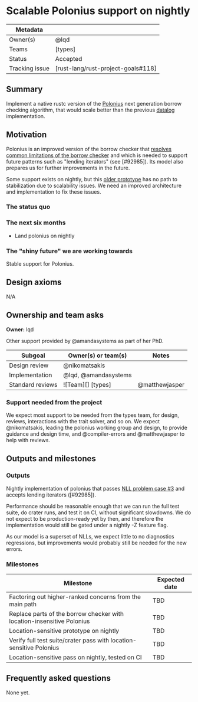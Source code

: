 # Scalable Polonius support on nightly

| Metadata       |                                    |
| ---            | ---                                |
| Owner(s)       | @lqd                               |
| Teams          | [types]                            |
| Status         | Accepted                           |
| Tracking issue | [rust-lang/rust-project-goals#118] |


## Summary

Implement a native rustc version of the [Polonius][pc3] next generation borrow checking algorithm, that would scale better than the previous [datalog] implementation.

[datalog]: https://github.com/rust-lang/polonius

## Motivation

Polonius is an improved version of the borrow checker that [resolves common limitations of the borrow checker][pc3] and which is needed to support future patterns such as "lending iterators" (see [#92985]). Its model also prepares us for further improvements in the future.

Some support exists on nightly, but this [older prototype][datalog] has no path to stabilization due to scalability issues. We need an improved architecture and implementation to fix these issues.

[pc3]: https://blog.rust-lang.org/inside-rust/2023/10/06/polonius-update.html#background-on-polonius

### The status quo

### The next six months

* Land polonius on nightly

### The "shiny future" we are working towards

Stable support for Polonius.

## Design axioms

N/A

## Ownership and team asks

**Owner:** lqd

Other support provided by @amandasystems as part of her PhD.

[amanda]: https://github.com/amandasystems

| Subgoal          | Owner(s) or team(s)  | Notes          |
| ---------------- | -------------------- | -------------- |
| Design review    | @nikomatsakis        |                |
| Implementation   | @lqd, @amandasystems |                |
| Standard reviews | ![Team][] [types]    | @matthewjasper |

### Support needed from the project

We expect most support to be needed from the types team, for design, reviews, interactions with the trait solver, and so on. We expect @nikomatsakis, leading the polonius working group and design, to provide guidance and design time, and @compiler-errors and @matthewjasper to help with reviews.

## Outputs and milestones

### Outputs

Nightly implementation of polonius that passes [NLL problem case #3][pc3] and accepts lending iterators ([#92985]).

Performance should be reasonable enough that we can run the full test suite, do crater runs, and test it on CI, without significant slowdowns. We do not expect to be production-ready yet by then, and therefore the implementation would still be gated under a nightly -Z feature flag.

As our model is a superset of NLLs, we expect little to no diagnostics regressions, but improvements would probably still be needed for the new errors.

### Milestones

| Milestone                                                              | Expected date |
| ---------------------------------------------------------------------- | ------------- |
| Factoring out higher-ranked concerns from the main path                | TBD           |
| Replace parts of the borrow checker with location-insensitive Polonius | TBD           |
| Location-sensitive prototype on nightly                                | TBD           |
| Verify full test suite/crater pass with location-sensitive Polonius    | TBD           |
| Location-sensitive pass on nightly, tested on CI                       | TBD           |

## Frequently asked questions

None yet.